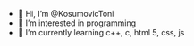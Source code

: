 - 👋 Hi, I’m @KosumovicToni
- 👀 I’m interested in programming
- 🌱 I’m currently learning c++, c, html 5, css, js

